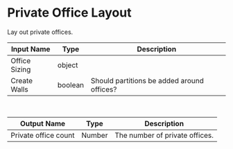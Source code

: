 

# Private Office Layout

Lay out private offices.

|Input Name|Type|Description|
|---|---|---|
|Office Sizing|object||
|Create Walls|boolean|Should partitions be added around offices?|


<br>

|Output Name|Type|Description|
|---|---|---|
|Private office count|Number|The number of private offices.|

